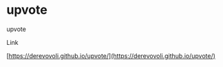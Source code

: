 # upvote
upvote

Link

[https://derevovoli.github.io/upvote/](https://derevovoli.github.io/upvote/)

